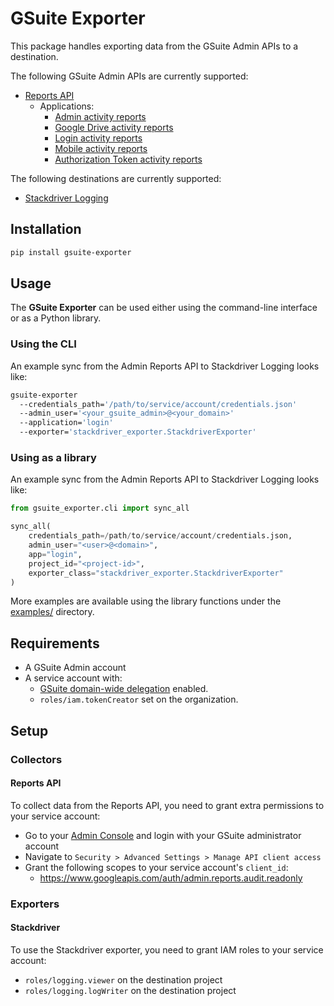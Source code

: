 # GSuite Exporter

This package handles exporting data from the GSuite Admin APIs to a destination.

The following GSuite Admin APIs are currently supported:

- [Reports API](https://developers.google.com/admin-sdk/reports/v1/get-start/getting-started)
  - Applications:
    - [Admin activity reports](https://developers.google.com/admin-sdk/reports/v1/guides/manage-audit-admin.html)
    - [Google Drive activity reports](https://developers.google.com/admin-sdk/reports/v1/guides/manage-audit-drive.html)
    - [Login activity reports](https://developers.google.com/admin-sdk/reports/v1/guides/manage-audit-login.html)
    - [Mobile activity reports](https://developers.google.com/admin-sdk/reports/v1/guides/manage-audit-mobile.html)
    - [Authorization Token activity reports](https://developers.google.com/admin-sdk/reports/v1/guides/manage-audit-tokens.html)

The following destinations are currently supported:
- [Stackdriver Logging](https://cloud.google.com/logging/docs/)

## Installation
```sh
pip install gsuite-exporter
```

## Usage

The **GSuite Exporter** can be used either using the command-line interface or as a Python library.

### Using the CLI
An example sync from the Admin Reports API to Stackdriver Logging looks like:
```sh
gsuite-exporter
  --credentials_path='/path/to/service/account/credentials.json'
  --admin_user='<your_gsuite_admin>@<your_domain>'
  --application='login'
  --exporter='stackdriver_exporter.StackdriverExporter'
```

### Using as a library

An example sync from the Admin Reports API to Stackdriver Logging looks like:

```python
from gsuite_exporter.cli import sync_all

sync_all(
    credentials_path=/path/to/service/account/credentials.json,
    admin_user="<user>@<domain>",
    app="login",
    project_id="<project-id>",
    exporter_class="stackdriver_exporter.StackdriverExporter"
)
```

More examples are available using the library functions under the [examples/](./examples/) directory.

## Requirements
* A GSuite Admin account
* A service account with:
  * [GSuite domain-wide delegation](https://developers.google.com/admin-sdk/reports/v1/guides/delegation) enabled.
  * `roles/iam.tokenCreator` set on the organization.

## Setup

### Collectors

#### Reports API
To collect data from the Reports API, you need to grant extra permissions to your service account:
* Go to your [Admin Console](https://admin.google.com) and login with your GSuite administrator account
* Navigate to `Security > Advanced Settings > Manage API client access`
* Grant the following scopes to your service account's `client_id`:
  - https://www.googleapis.com/auth/admin.reports.audit.readonly

### Exporters

#### Stackdriver
To use the Stackdriver exporter, you need to grant IAM roles to your service account:
* `roles/logging.viewer` on the destination project
* `roles/logging.logWriter` on the destination project
